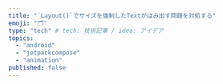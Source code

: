 ```yaml
---
title: "`Layout()`でサイズを強制したTextがはみ出す問題を対処する"
emoji: "🗂"
type: "tech" # tech: 技術記事 / idea: アイデア
topics:
  - "android"
  - "jetpackcompose"
  - "animation"
published: false
---
```

